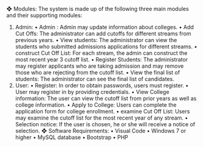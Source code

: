 ❖ Modules:
The system is made up of the following three main modules and their supporting
modules:
1. Admin:
• Admin : Admin may update information about colleges.
• Add Cut Offs: The administrator can add cutoffs for different streams from
previous years.
• View students: The administrator can view the students who submitted
admissions applications for different streams.
• construct Cut Off List: For each stream, the admin can construct the most
recent year 3 cutoff list.
• Register Students: The administrator may register applicants who are taking
admission and may remove those who are rejecting from the cutoff list.
• View the final list of students: The administrator can see the final list of
candidates.
2. User:
• Register: In order to obtain passwords, users must register.
• User may register in by providing credentials.
• View College information: The user can view the cutoff list from prior years
as well as college information.
• Apply to College: Users can complete the application form for college
enrollment.
• examine Cut Off List: Users may examine the cutoff list for the most recent
year of any stream.
• Selection notice: If the user is chosen, he or she will receive a notice of
selection.
❖ Software Requirements:
• Visual Code
• Windows 7 or higher
• MySQL database
• Bootstrap
• PHP
